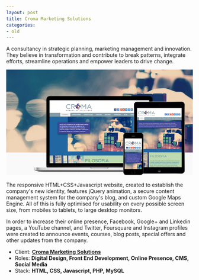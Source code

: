 ```yaml
---
layout: post
title: Croma Marketing Solutions
categories:
- old
---
```


A consultancy in strategic planning, marketing management and innovation. They believe in transformation and contribute to break patterns, integrate efforts, streamline operations and empower leaders to drive change.

![Croma](/public/img/projects/croma3.jpg)

The responsive HTML+CSS+Javascript website, created to establish the company's new identity, features jQuery animation, a secure content management system for the company's blog, and custom Google Maps Engine. All of this is fully optimised for usability on every possible screen size, from mobiles to tablets, to large desktop monitors.

In order to increase their online presence, Facebook, Google+ and Linkedin pages, a YouTube channel, and Twitter, Foursquare and Instagram profiles were created to announce events, courses, blog posts, special offers and other updates from the company.

- Client: **[Croma Marketing Solutions](http://cromasolutions.com.br)**
- Roles: **Digital Design, Front End Development, Online Presence, CMS, Social Media**
- Stack: **HTML, CSS, Javascript, PHP, MySQL**
